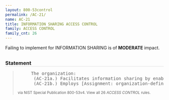```yaml
---
layout: 800-53control
permalink: /AC-21/
name: AC-21
title: INFORMATION SHARING ACCESS CONTROL
family: ACCESS CONTROL
family_cnt: 26
---
```

<p class="text-warning">Failing to implement for INFORMATION SHARING is of <b>MODERATE</b> impact.</p>

<h3 style="border-bottom:1px solid #ddd;margin:30px 0 8px 0;">Statement</h3>
<blockquote>
<pre>     The organization: 
      (AC-21a.) Facilitates information sharing by enabling authorized users to determine whether access authorizations assigned to the sharing partner match the access restrictions on the information for [Assignment: organization-defined information sharing circumstances where user discretion is required]; and 
      (AC-21b.) Employs [Assignment: organization-defined automated mechanisms or manual processes] to assist users in making information sharing/collaboration decisions. 
</pre>
<p><small>via NIST Special Publication 800-53v4. View all 26 <i>ACCESS CONTROL</i> rules. <a href="/cce/ssg/group/$Group_id"><span class="glyphicon glyphicon-link"></span></a> </small></p>
</blockquote>

